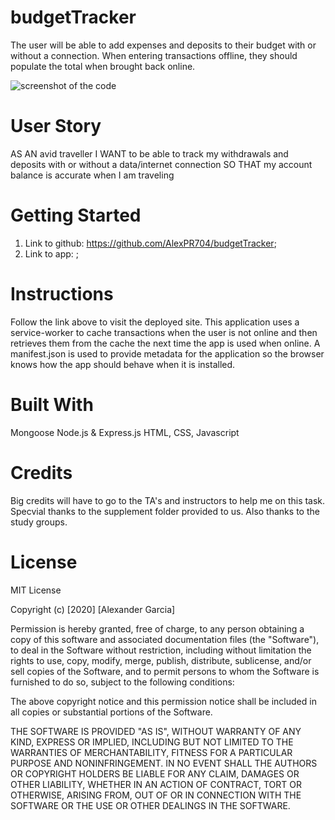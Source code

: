 # budgetTracker
The user will be able to add expenses and deposits to their budget with or without a connection. When entering transactions offline, they should populate the total when brought back online.

![screenshot of the code](gif.gif)


# User Story
AS AN avid traveller
I WANT to be able to track my withdrawals and deposits with or without a data/internet connection
SO THAT my account balance is accurate when I am traveling

# Getting Started
1. Link to github: https://github.com/AlexPR704/budgetTracker;
2. Link to app: ;

# Instructions
Follow the link above to visit the deployed site.
This application uses a service-worker to cache transactions when the user is not online and then retrieves them from the cache the next time the app is used when online. A manifest.json is used to provide metadata for the application so the browser knows how the app should behave when it is installed.


# Built With
Mongoose
Node.js & Express.js
HTML, CSS, Javascript

# Credits
Big credits will have to go to the TA's and instructors to help me on this task. Specvial thanks to the supplement folder provided to us. Also thanks to the study groups.
# License
MIT License

Copyright (c) [2020] [Alexander Garcia]

Permission is hereby granted, free of charge, to any person obtaining a copy of this software and associated documentation files (the "Software"), to deal in the Software without restriction, including without limitation the rights to use, copy, modify, merge, publish, distribute, sublicense, and/or sell copies of the Software, and to permit persons to whom the Software is furnished to do so, subject to the following conditions:

The above copyright notice and this permission notice shall be included in all copies or substantial portions of the Software.

THE SOFTWARE IS PROVIDED "AS IS", WITHOUT WARRANTY OF ANY KIND, EXPRESS OR IMPLIED, INCLUDING BUT NOT LIMITED TO THE WARRANTIES OF MERCHANTABILITY, FITNESS FOR A PARTICULAR PURPOSE AND NONINFRINGEMENT. IN NO EVENT SHALL THE AUTHORS OR COPYRIGHT HOLDERS BE LIABLE FOR ANY CLAIM, DAMAGES OR OTHER LIABILITY, WHETHER IN AN ACTION OF CONTRACT, TORT OR OTHERWISE, ARISING FROM, OUT OF OR IN CONNECTION WITH THE SOFTWARE OR THE USE OR OTHER DEALINGS IN THE SOFTWARE.